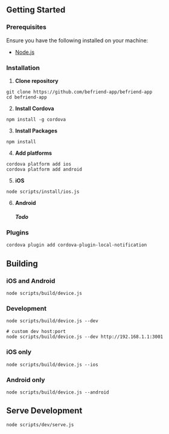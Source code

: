 ## Getting Started

### Prerequisites

Ensure you have the following installed on your machine:

- [Node.js](https://nodejs.org/)


### Installation

1. **Clone repository**

```
git clone https://github.com/befriend-app/befriend-app
cd befriend-app
```

2. **Install Cordova**

`npm install -g cordova`

3. **Install Packages**

`npm install`


4. **Add platforms**
```
cordova platform add ios
cordova platform add android
```

5. **iOS**

```
node scripts/install/ios.js
```

6. **Android**

    ##### Todo

### Plugins

```
cordova plugin add cordova-plugin-local-notification
```

## Building

### iOS and Android
`
node scripts/build/device.js
`

### Development

```
node scripts/build/device.js --dev

# custom dev host:port
node scripts/build/device.js --dev http://192.168.1.1:3001
```

### iOS only

`node scripts/build/device.js --ios`

### Android only

`node scripts/build/device.js --android`

## Serve Development

`node scripts/dev/serve.js`



